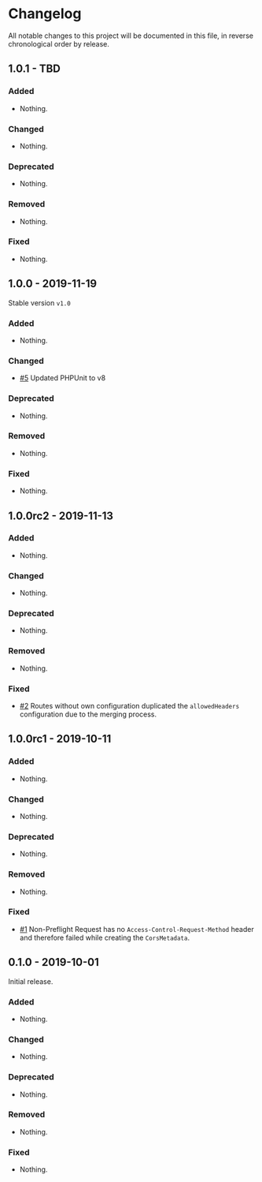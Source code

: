 # Changelog

All notable changes to this project will be documented in this file, in reverse chronological order by release.

## 1.0.1 - TBD

### Added

- Nothing.

### Changed

- Nothing.

### Deprecated

- Nothing.

### Removed

- Nothing.

### Fixed

- Nothing.

## 1.0.0 - 2019-11-19

Stable version `v1.0`

### Added

- Nothing.

### Changed

- [#5](https://github.com/boesing/zend-expressive-cors/pull/5) Updated PHPUnit to v8

### Deprecated

- Nothing.

### Removed

- Nothing.

### Fixed

- Nothing.

## 1.0.0rc2 - 2019-11-13

### Added

- Nothing.

### Changed

- Nothing.

### Deprecated

- Nothing.

### Removed

- Nothing.

### Fixed

- [#2](https://github.com/boesing/zend-expressive-cors/pull/2) Routes without own configuration duplicated the `allowedHeaders` configuration due to the merging process.

## 1.0.0rc1 - 2019-10-11

### Added

- Nothing.

### Changed

- Nothing.

### Deprecated

- Nothing.

### Removed

- Nothing.

### Fixed

- [#1](https://github.com/boesing/zend-expressive-cors/pull/1) Non-Preflight Request has no `Access-Control-Request-Method` header and therefore failed while creating the `CorsMetadata`.

## 0.1.0 - 2019-10-01

Initial release.

### Added

- Nothing.

### Changed

- Nothing.

### Deprecated

- Nothing.

### Removed

- Nothing.

### Fixed

- Nothing.
